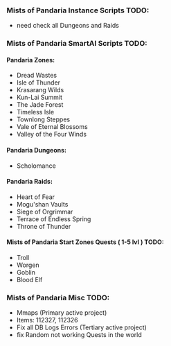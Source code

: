 ### Mists of Pandaria Instance Scripts TODO:
- need check all Dungeons and Raids

### Mists of Pandaria SmartAI Scripts TODO:

#### Pandaria Zones:

- Dread Wastes
- Isle of Thunder
- Krasarang Wilds
- Kun-Lai Summit
- The Jade Forest
- Timeless Isle
- Townlong Steppes
- Vale of Eternal Blossoms
- Valley of the Four Winds

#### Pandaria Dungeons:

- Scholomance

#### Pandaria Raids:

- Heart of Fear
- Mogu'shan Vaults
- Siege of Orgrimmar
- Terrace of Endless Spring
- Throne of Thunder

#### Mists of Pandaria Start Zones Quests ( 1-5 lvl ) TODO:

- Troll
- Worgen
- Goblin
- Blood Elf

### Mists of Pandaria Misc TODO:

- Mmaps (Primary active project)
- Items: 112327, 112326
- Fix all DB Logs Errors (Tertiary active project)
- fix Random not working Quests in the world
